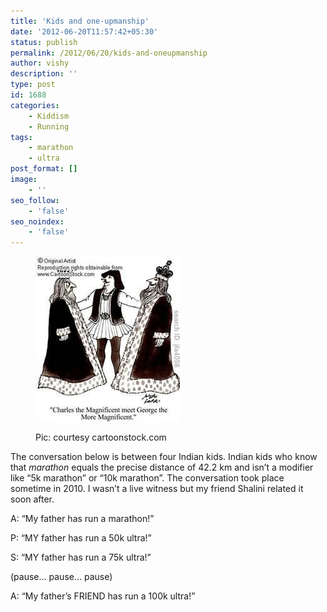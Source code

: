 ```yaml
---
title: 'Kids and one-upmanship'
date: '2012-06-20T11:57:42+05:30'
status: publish
permalink: /2012/06/20/kids-and-oneupmanship
author: vishy
description: ''
type: post
id: 1688
categories: 
    - Kiddism
    - Running
tags:
    - marathon
    - ultra
post_format: []
image:
    - ''
seo_follow:
    - 'false'
seo_noindex:
    - 'false'
---
```

<figure aria-describedby="caption-attachment-1710" class="wp-caption alignleft" id="attachment_1710" style="width: 231px">

[![](../../../../uploads/2012/06/one_upmanship_cartoonstock_com.jpeg "one_upmanship_cartoonstock_com")](http://www.ulaar.com/wp-content/uploads/2012/06/one_upmanship_cartoonstock_com.jpeg)<figcaption class="wp-caption-text" id="caption-attachment-1710">Pic: courtesy cartoonstock.com</figcaption></figure>

The conversation below is between four Indian kids. Indian kids who know that *marathon* equals the precise distance of 42.2 km and isn’t a modifier like “5k marathon” or “10k marathon”. The conversation took place sometime in 2010. I wasn’t a live witness but my friend Shalini related it soon after.

A: “My father has run a marathon!”

P: “MY father has run a 50k ultra!”

S: “MY father has run a 75k ultra!”

(pause… pause… pause)

A: “My father’s FRIEND has run a 100k ultra!”